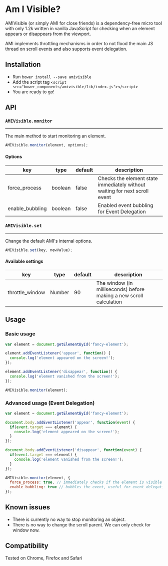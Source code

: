 # Am I Visible?

AMIVisible (or simply AMI for close friends) is a dependency-free micro tool with only 1.2k written in vanilla JavaScript for checking when an element appears or disappears from the viewport.

AMI implements throttling mechanisms in order to not flood the main JS thread on scroll events and also supports event delegation.

## Installation

* Run `bower install --save amivisible`
* Add the script tag `<script src="bower_components/amivisible/lib/index.js"></script>`
* You are ready to go!

## API

### `AMIVisible.monitor`
____
The main method to start monitoring an element.

```js
AMIVisible.monitor(element, options);
```

#### Options

| key | type | default | description |
| ------------- | ------------- | ------------- | ------------- |
| force_process  | boolean | false | Checks the element state immediately without waiting for next scroll event  |
| enable_bubbling  | boolean | false | Enabled event bubbling for Event Delegation  |

### `AMIVisible.set`
____
Change the default AMI's internal options.

```js
AMIVisible.set(key, newValue);
```

#### Available settings

| key | type | default | description |
| ------------- | ------------- | ------------- | ------------- |
| throttle_window  | Number | 90 | The window (in milliseconds) before making a new scroll calculation  |

## Usage

### Basic usage

```js
var element = document.getElementById('fancy-element');

element.addEventListener('appear', function() {
  console.log('element appeared on the screen!');
});

element.addEventListener('disappear', function() {
  console.log('element vanished from the screen!');
});

AMIVisible.monitor(element);
```

### Advanced usage (Event Delegation)

```js
var element = document.getElementById('fancy-element');

document.body.addEventListener('appear', function(event) {
  if(event.target === element) {
    console.log('element appeared on the screen!');
  }
});

document.body.addEventListener('disappear', function(event) {
  if(event.target === element) {
    console.log('element vanished from the screen!');
  }
});

AMIVisible.monitor(element, {
  force_process: true, // immediately checks if the element is visible or not
  enable_bubbling: true // bubbles the event, useful for event delegation
});
```

## Known issues

* There is currently no way to stop monitoring an object.
* There is no way to change the scroll parent. We can only check for window now.

## Compatibility

Tested on Chrome, Firefox and Safari
